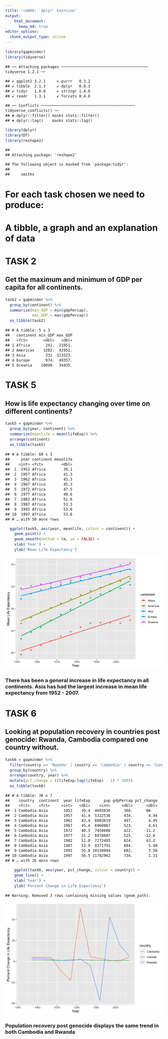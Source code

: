 ```yaml
---
title: 'cm006: `dplyr` Exercise'
output:
    html_document:
      keep_md: true
editor_options: 
  chunk_output_type: inline
---
```



```r
library(gapminder)
library(tidyverse)
```

```
## ── Attaching packages ─────────────────────────────────────── tidyverse 1.2.1 ──
```

```
## ✔ ggplot2 3.2.1     ✔ purrr   0.3.2
## ✔ tibble  2.1.3     ✔ dplyr   0.8.3
## ✔ tidyr   1.0.0     ✔ stringr 1.4.0
## ✔ readr   1.3.1     ✔ forcats 0.4.0
```

```
## ── Conflicts ────────────────────────────────────────── tidyverse_conflicts() ──
## ✖ dplyr::filter() masks stats::filter()
## ✖ dplyr::lag()    masks stats::lag()
```

```r
library(dplyr)
library(DT)
library(reshape2)
```

```
## 
## Attaching package: 'reshape2'
```

```
## The following object is masked from 'package:tidyr':
## 
##     smiths
```

# For each task chosen we need to produce: 
# A tibble, a graph and an explanation of data

# TASK 2
## Get the maximum and minimum of GDP per capita for all continents.


```r
task2 = gapminder %>% 
  group_by(continent) %>% 
  summarize(min_GDP = min(gdpPercap),
            max_GDP = max(gdpPercap))
  as_tibble(task2)
```

```
## # A tibble: 5 x 3
##   continent min_GDP max_GDP
##   <fct>       <dbl>   <dbl>
## 1 Africa       241.  21951.
## 2 Americas    1202.  42952.
## 3 Asia         331  113523.
## 4 Europe       974.  49357.
## 5 Oceania    10040.  34435.
```


# TASK 5
## How is life expectancy changing over time on different continents?


```r
task5 = gapminder %>% 
  group_by(year, continent) %>% 
  summarize(meanlife = mean(lifeExp)) %>% 
  arrange(continent)
  as_tibble(task5)
```

```
## # A tibble: 60 x 3
##     year continent meanlife
##    <int> <fct>        <dbl>
##  1  1952 Africa        39.1
##  2  1957 Africa        41.3
##  3  1962 Africa        43.3
##  4  1967 Africa        45.3
##  5  1972 Africa        47.5
##  6  1977 Africa        49.6
##  7  1982 Africa        51.6
##  8  1987 Africa        53.3
##  9  1992 Africa        53.6
## 10  1997 Africa        53.6
## # … with 50 more rows
```


```r
  ggplot(task5, aes(year, meanlife, colour = continent)) +
    geom_point() +
    geom_smooth(method = lm, se = FALSE) +
    xlab('Year') +
    ylab('Mean Life Expectancy')
```

![](HW03-_files/figure-html/unnamed-chunk-4-1.png)<!-- -->

### There has been a general increase in life expectancy in all continents. Asia has had the largest increase in mean life expectancy from 1952 - 2007.

# TASK 6
## Looking at population recovery in countries post genocide: Rwanda, Cambodia compared one country without.


```r
task6 = gapminder %>% 
  filter(country == 'Rwanda' | country == 'Cambodia' | country == 'Canada') %>% 
  group_by(country) %>% 
  arrange(country, year) %>% 
  mutate(pct_change = ((lifeExp/lag(lifeExp) - 1) * 100))
  as_tibble(task6)
```

```
## # A tibble: 36 x 7
##    country  continent  year lifeExp      pop gdpPercap pct_change
##    <fct>    <fct>     <int>   <dbl>    <int>     <dbl>      <dbl>
##  1 Cambodia Asia       1952    39.4  4693836      368.      NA   
##  2 Cambodia Asia       1957    41.4  5322536      434.       4.94
##  3 Cambodia Asia       1962    43.4  6083619      497.       4.95
##  4 Cambodia Asia       1967    45.4  6960067      523.       4.61
##  5 Cambodia Asia       1972    40.3  7450606      422.     -11.2 
##  6 Cambodia Asia       1977    31.2  6978607      525.     -22.6 
##  7 Cambodia Asia       1982    51.0  7272485      624.      63.2 
##  8 Cambodia Asia       1987    53.9  8371791      684.       5.80
##  9 Cambodia Asia       1992    55.8 10150094      682.       3.50
## 10 Cambodia Asia       1997    56.5 11782962      734.       1.31
## # … with 26 more rows
```

```r
    ggplot(task6, aes(year, pct_change, colour = country)) +
    geom_line() +
    xlab('Year') +
    ylab('Percent Change in Life Expectancy')
```

```
## Warning: Removed 3 rows containing missing values (geom_path).
```

![](HW03-_files/figure-html/unnamed-chunk-6-1.png)<!-- -->
### Population recovery post genocide displays the same trend in both Cambodia and Rwanda
